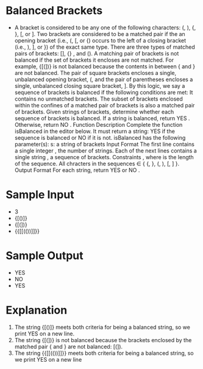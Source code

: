 # Balanced Brackets
- A bracket is considered to be any one of the following characters: (, ), {, }, [, or ].
Two brackets are considered to be a matched pair if the an opening bracket (i.e., (, [, or {) occurs to the
left of a closing bracket (i.e., ), ], or }) of the exact same type. There are three types of matched pairs
of brackets: [], {} , and ().
A matching pair of brackets is not balanced if the set of brackets it encloses are not matched. For
example, {[(])} is not balanced because the contents in between { and } are not balanced. The pair of
square brackets encloses a single, unbalanced opening bracket, (, and the pair of parentheses encloses a
single, unbalanced closing square bracket, ].
By this logic, we say a sequence of brackets is balanced if the following conditions are met:
It contains no unmatched brackets.
The subset of brackets enclosed within the confines of a matched pair of brackets is also a matched
pair of brackets.
Given strings of brackets, determine whether each sequence of brackets is balanced. If a string is
balanced, return YES . Otherwise, return NO .
Function Description
Complete the function isBalanced in the editor below. It must return a string: YES if the sequence is
balanced or NO if it is not.
isBalanced has the following parameter(s):
s: a string of brackets
Input Format
The first line contains a single integer , the number of strings.
Each of the next lines contains a single string , a sequence of brackets.
Constraints
, where is the length of the sequence.
All chracters in the sequences ∈ { {, }, (, ), [, ] }.
Output Format
For each string, return YES or NO .

# Sample Input
* 3
* {[()]}
* {[(])}
* {{[[(())]]}}

# Sample Output
* YES
* NO
* YES

# Explanation
1. The string {[()]} meets both criteria for being a balanced string, so we print YES on a new line.
2. The string {[(])} is not balanced because the brackets enclosed by the matched pair { and } are
not balanced: [(]).
3. The string {{[[(())]]}} meets both criteria for being a balanced string, so we print YES on a new line